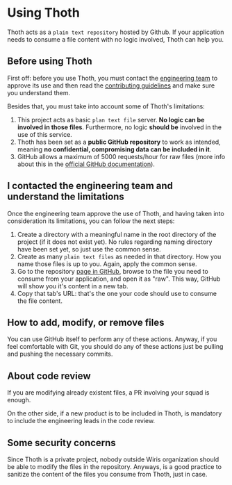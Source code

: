 # Using Thoth

Thoth acts as a `plain text repository` hosted by Github. If your application needs to consume a file content with no logic involved, Thoth can help you.

## Before using Thoth

First off: before you use Thoth, you must contact the [engineering team](https://wiris.slack.com/archives/C010P3E9AHH) to approve its use and then read the [contributing guidelines](./CONTRIBUTING.md) and make sure you understand them.

Besides that, you must take into account some of Thoth's limitations:
  
  1. This project acts as basic `plan text file` server. __No logic can be involved in those files__. Furthermore, no logic __should be__ involved in the use of this service.
  2. Thoth has been set as a __public GitHub repository__ to work as intended, meaning __no confidential, compromising data can be included in it__.
  3. GitHub allows a maximum of 5000 requests/hour for raw files (more info about this in the  [official GitHub documentation](https://docs.github.com/en/rest/overview/resources-in-the-rest-api#rate-limiting)).

## I contacted the engineering team and understand the limitations

Once the engineering team approve the use of Thoth, and having taken into consideration its limitations, you can follow the next steps:

  1. Create a directory with a meaningful name in the root directory of the project (if it does not exist yet). No rules regarding naming directory have been set yet, so just use the common sense.
  2. Create as many `plain text files` as needed in that directory. How you name those files is up to you. Again, apply the common sense.
  3. Go to the repository [page in GitHub](https://github.com/wiris/thoth), browse to the file you need to consume from your application, and open it as "raw". This way, GitHub will show you it's content in a new tab.
  4. Copy that tab's URL: that's the one your code should use to consume the file content.

## How to add, modify, or remove files

You can use GitHub itself to perform any of these actions. Anyway, if you feel comfortable with Git, you should do any of these actions just be pulling and pushing the necessary commits.

## About code review

If you are modifying already existent files, a PR involving your squad is enough.

On the other side, if a new product is to be included in Thoth, is mandatory to include the engineering leads in the code review.

## Some security concerns

Since Thoth is a private project, nobody outside Wiris organization should be able to modify the files in the repository. Anyways, is a good practice to sanitize the content of the files you consume from Thoth, just in case.
